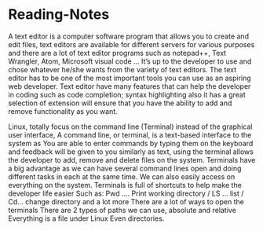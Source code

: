 # Reading-Notes
A text editor is a computer software program that allows you to create and edit files,
text editors are available for different servers for various purposes and 
there are a lot of text editor programs such as notepad++, Text Wrangler, Atom, Microsoft visual code …
It’s up to the developer to use and chose whatever he/she wants from the variety of text editors. 
The text editor has to be one of the most important tools you can use as an aspiring web developer.
Text editor have many features that can help the developer in coding such as code completion; syntax highlighting also it has a great selection of extension will ensure that you have the ability to add and remove functionality as you want.


Linux, totally focus on the command line (Terminal) instead of the graphical user interface, A command line, or terminal, is a text-based interface to the system as You are able to enter commands by typing them on the keyboard and feedback will be given to you similarly as text, using the terminal allows the developer to add, remove and delete files on the system.
Terminals have a big advantage as we can have several command lines open and doing different tasks in each at the same time. We can also easily access on everything on the system.
Terminals is full of shortcuts to help make the developer life easier Such as:
Pwd …. Print working directory   / LS … list   / Cd… change directory   and a lot more 
There are a lot of ways to open the terminals 
There are 2 types of paths we can use, absolute and relative
Everything is a file under Linux Even directories.